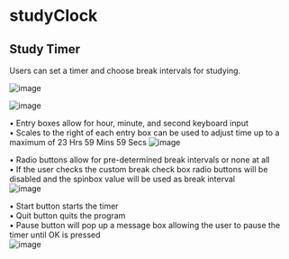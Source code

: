 # studyClock
## Study Timer

Users can set a timer and choose break intervals for studying. <br>

![image](https://github.com/KhantivongJ/studyClock/assets/68672801/4b981447-2ce2-47ef-a82d-055b94e90229)

![image](https://github.com/KhantivongJ/studyClock/assets/68672801/d695e203-b199-4186-b626-a392a8037c25)

• Entry boxes allow for hour, minute, and second keyboard input <br>
• Scales to the right of each entry box can be used to adjust time up to a maximum of
23 Hrs 59 Mins 59 Secs 
![image](https://github.com/KhantivongJ/studyClock/assets/68672801/8e9a9bca-dc28-4394-9348-5fcc878a6d6d)


• Radio buttons allow for pre-determined break intervals or none at all <br>
• If the user checks the custom break check box radio buttons will be disabled and the spinbox value will be used as break interval <br>
![image](https://github.com/KhantivongJ/studyClock/assets/68672801/c833be46-9863-48c8-8d4e-5bed5ee86f1b)

• Start button starts the timer <br>
• Quit button quits the program <br>
• Pause button will pop up a message box allowing the user to pause the timer until OK is pressed <br>
![image](https://github.com/KhantivongJ/studyClock/assets/68672801/016f1d23-5225-4eab-b08f-377e6cc58fe5)

